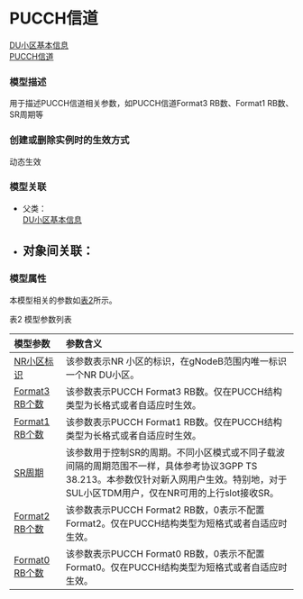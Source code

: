 # PUCCH信道[DU小区基本信息](../DU小区基本信息/README.md) <br>[PUCCH信道](#) <br>### 模型描述用于描述PUCCH信道相关参数，如PUCCH信道Format3 RB数、Format1 RB数、SR周期等### 创建或删除实例时的生效方式动态生效### 模型关联- 父类： <br>[DU小区基本信息](../DU小区基本信息/README.md) <br>- 对象间关联：    - ### 模型属性本模型相关的参数如<a href="#t2">表2</a>所示。表2 模型参数列表<table id = "t2"><thread><tr><th align = "left">模型参数</th><th align = "left">参数含义</th></tr></thread><tbody><tr><td id = "NR小区标识-1"><a href = "NR小区标识-1.html">NR小区标识</a></td><td>该参数表示NR 小区的标识，在gNodeB范围内唯一标识一个NR DU小区。</td></tr><tr><td id = "Format3 RB个数-2"><a href = "Format3 RB个数-2.html">Format3 RB个数</a></td><td>该参数表示PUCCH Format3 RB数。仅在PUCCH结构类型为长格式或者自适应时生效。</td></tr><tr><td id = "Format1 RB个数-3"><a href = "Format1 RB个数-3.html">Format1 RB个数</a></td><td>该参数表示PUCCH Format1 RB数。仅在PUCCH结构类型为长格式或者自适应时生效。</td></tr><tr><td id = "SR周期-4"><a href = "SR周期-4.html">SR周期</a></td><td>该参数用于控制SR的周期。不同小区模式或不同子载波间隔的周期范围不一样，具体参考协议3GPP TS 38.213。本参数仅针对新入网用户生效。特别地，对于SUL小区TDM用户，仅在NR可用的上行slot接收SR。</td></tr><tr><td id = "Format2 RB个数-5"><a href = "Format2 RB个数-5.html">Format2 RB个数</a></td><td>该参数表示PUCCH Format2 RB数，0表示不配置Format2。仅在PUCCH结构类型为短格式或者自适应时生效。</td></tr><tr><td id = "Format0 RB个数-6"><a href = "Format0 RB个数-6.html">Format0 RB个数</a></td><td>该参数表示PUCCH Format0 RB数，0表示不配置Format0。仅在PUCCH结构类型为短格式或者自适应时生效。</td></tr></tbody></table>